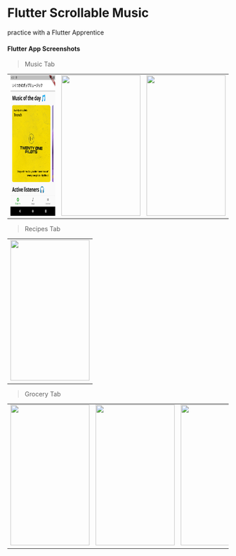 # Flutter Scrollable Music

practice with a Flutter Apprentice

#### Flutter App Screenshots


> Music Tab
<table>
  <tr>
    <td><img src="https://github.com/bl1nkker/flutter-scrollable-interactive/blob/01_scrollable_and_interactive/preview/preview_1-1.png" width=180 height=320></td>
    <td><img src="https://github.com/bl1nkker/flutter-scrollable-music/blob/main/preview/preview_1-3.png?raw=true" width=180 height=320></td>
    <td><img src="https://github.com/bl1nkker/flutter-scrollable-music/blob/main/preview/preview_1-4.png?raw=true" width=180 height=320></td>
  </tr>
</table>

> Recipes Tab
<table>
  <tr>
    <td><img src="https://github.com/bl1nkker/flutter-scrollable-music/blob/main/preview/preview_2-1.png?raw=true" width=180 height=320></td>
  </tr>
</table>

> Grocery Tab
<table>
  <tr>
    <td><img src="https://github.com/bl1nkker/flutter-scrollable-music/blob/main/preview/preview_3-1.png?raw=true" width=180 height=320></td>
    <td><img src="https://github.com/bl1nkker/flutter-scrollable-music/blob/main/preview/preview_3-2.png?raw=true" width=180 height=320></td>
    <td><img src="https://github.com/bl1nkker/flutter-scrollable-music/blob/main/preview/preview_3-3.png?raw=true" width=180 height=320></td>
    <td><img src="https://github.com/bl1nkker/flutter-scrollable-music/blob/main/preview/preview_3-4.png?raw=true" width=180 height=320></td>
  </tr>
</table>
